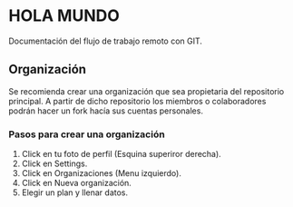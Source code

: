 # HOLA MUNDO

Documentación del flujo de trabajo remoto con GIT.

## Organización

Se recomienda crear una organización que sea propietaria del repositorio principal. A partir de dicho repositorio los miembros o colaboradores podrán hacer un fork hacía sus cuentas personales.

### Pasos para crear una organización

1. Click en tu foto de perfil (Esquina superiror derecha).
2. Click en Settings.
3. Click en Organizaciones (Menu izquierdo).
4. Click en Nueva organización.
5. Elegir un plan y llenar datos.
